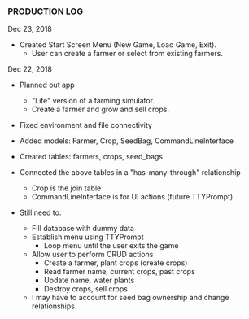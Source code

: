 ### PRODUCTION LOG

Dec 23, 2018
- Created Start Screen Menu (New Game, Load Game, Exit).
  - User can create a farmer or select from existing farmers.

Dec 22, 2018
- Planned out app
  - "Lite" version of a farming simulator.
  - Create a farmer and grow and sell crops.
- Fixed environment and file connectivity
- Added models: Farmer, Crop, SeedBag, CommandLineInterface
- Created tables: farmers, crops, seed_bags
- Connected the above tables in a "has-many-through" relationship
  - Crop is the join table
  - CommandLineInterface is for UI actions (future TTYPrompt)

- Still need to:
  - Fill database with dummy data
  - Establish menu using TTYPrompt
    - Loop menu until the user exits the game
  - Allow user to perform CRUD actions
    - Create a farmer, plant crops (create crops)
    - Read farmer name, current crops, past crops
    - Update name, water plants
    - Destroy crops, sell crops
  - I may have to account for seed bag ownership and change relationships.
